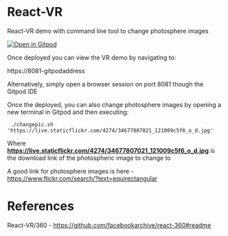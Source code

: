 # React-VR

React-VR demo with command line tool to change photosphere images

[![Open in Gitpod](https://gitpod.io/button/open-in-gitpod.svg)](https://gitpod.io/#https://github.com/RamSailopal/React-VR)

Once deployed you can view the VR demo by navigating to:

https://8081-gitpodaddress

Alternatively, simply open a browser session on port 8081 though the Gitpod IDE

Once the deployed, you can also change photosphere images by opening a new terminal in Gitpod and then executing:

     ./changepic.sh 'https://live.staticflickr.com/4274/34677807021_121009c5f6_o_d.jpg'
   
Where **https://live.staticflickr.com/4274/34677807021_121009c5f6_o_d.jpg** is the download link of the photospheric image to change to

A good link for photosphere images is here - https://www.flickr.com/search/?text=equirectangular


# References

React-VR/360 - https://github.com/facebookarchive/react-360#readme
